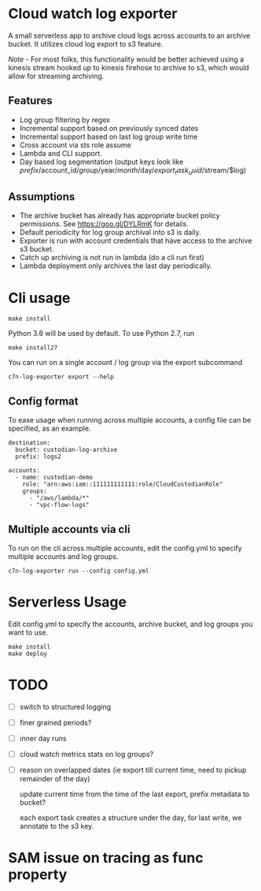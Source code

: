# Cloud watch log exporter

A small serverless app to archive cloud logs across accounts to an archive bucket. It utilizes
cloud log export to s3 feature.

*Note* - For most folks, this functionality would be better achieved using a kinesis
stream hooked up to kinesis firehose to archive to s3, which would allow for streaming
archiving.


## Features

 - Log group filtering by regex
 - Incremental support based on previously synced dates
 - Incremental support based on last log group write time
 - Cross account via sts role assume
 - Lambda and CLI support.
 - Day based log segmentation (output keys look
   like $prefix/$account_id/$group/$year/$month/$day/$export_task_uuid/$stream/$log)
 

## Assumptions

 - The archive bucket has already has appropriate bucket policy permissions.
   See https://goo.gl/DYLRmK for details.
 - Default periodicity for log group archival into s3 is daily.
 - Exporter is run with account credentials that have access to the archive s3 bucket.
 - Catch up archiving is not run in lambda (do a cli run first)
 - Lambda deployment only archives the last day periodically.


# Cli usage

```
make install
```

Python 3.6 will be used by default. To use Python 2.7, run

```
make install27
```

You can run on a single account / log group via the export subcommand
```
c7n-log-exporter export --help
```

## Config format

To ease usage when running across multiple accounts, a config file can be specified, as
an example.

```
destination:
  bucket: custodian-log-archive
  prefix: logs2

accounts:
  - name: custodian-demo
    role: "arn:aws:iam::111111111111:role/CloudCustodianRole"
    groups:
      - "/aws/lambda/*"
      - "vpc-flow-logs"
```

## Multiple accounts via cli

To run on the cli across multiple accounts, edit the config.yml to specify multiple
accounts and log groups.

```
c7n-log-exporter run --config config.yml
```

# Serverless Usage

Edit config.yml to specify the accounts, archive bucket, and log groups you want to
use.

```
make install
make deploy
```

# TODO

- [ ] switch to structured logging

- [ ] finer grained periods?

- [ ] inner day runs

- [ ] cloud watch metrics stats on log groups?

- [ ] reason on overlapped dates (ie export till current time, need to pickup remainder of the day)

  update current time from the time of the last export, prefix metadata to bucket?

  each export task creates a structure under the day, for last write, we annotate to the s3 key.


# SAM issue on tracing as func property